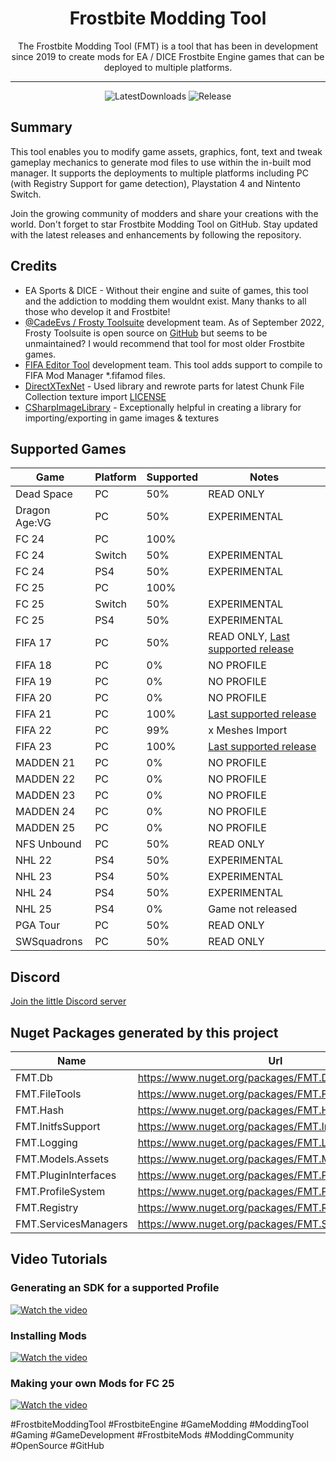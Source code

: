 ﻿<div align=center style="text-align: center">
  
<h1 style="text-align: center"> Frostbite Modding Tool </h1>
The Frostbite Modding Tool (FMT) is a tool that has been in development since 2019 to create mods for EA / DICE Frostbite Engine games that can be deployed to multiple platforms.

</div>

---

<div align="center">

  ![LatestDownloads][downloads-latest-shield]
  ![Release][release-shield]

</div>

[downloads-latest-shield]: https://img.shields.io/github/downloads/FMTDev/FMT.Releases/latest/total?style=for-the-badge

[release-shield]: https://img.shields.io/github/v/release/FMTDev/FMT.Releases?style=for-the-badge

## Summary

This tool enables you to modify game assets, graphics, font, text and tweak gameplay mechanics to generate mod files to use within the in-built mod manager. It supports the 
deployments to multiple platforms including PC (with Registry Support for game detection), Playstation 4 and Nintento Switch.

Join the growing community of modders and share your creations with the world. Don't forget to star Frostbite Modding Tool on GitHub. Stay updated with the latest releases and enhancements by following the repository.

## Credits
- EA Sports & DICE - Without their engine and suite of games, this tool and the addiction to modding them wouldnt exist. Many thanks to all those who develop it and Frostbite!
- [@CadeEvs / Frosty Toolsuite](https://github.com/CadeEvs/FrostyToolsuite) development team. As of September 2022, Frosty Toolsuite is open source on [GitHub](https://github.com/CadeEvs/FrostyToolsuite) but seems to be unmaintained? I would recommend that tool for most older Frostbite games.
- [FIFA Editor Tool](https://www.fifaeditortool.com/) development team. This tool adds support to compile to FIFA Mod Manager *.fifamod files.
- [DirectXTexNet](https://github.com/deng0/DirectXTexNet) - Used library and rewrote parts for latest Chunk File Collection texture import [LICENSE](https://raw.githubusercontent.com/deng0/DirectXTexNet/master/LICENSE)
- [CSharpImageLibrary](https://github.com/KFreon/CSharpImageLibrary) - Exceptionally helpful in creating a library for importing/exporting in game images & textures

## Supported Games

| Game         | Platform     | Supported    | Notes           |
|--------------|--------------|--------------|-----------------|
| Dead Space   | PC           | 50%          | READ ONLY       |
| Dragon Age:VG| PC           | 50%          | EXPERIMENTAL    |
| FC 24        | PC           | 100%         |                 |
| FC 24        | Switch       | 50%          | EXPERIMENTAL    |
| FC 24        | PS4          | 50%          | EXPERIMENTAL    |
| FC 25        | PC           | 100%         |                 |
| FC 25        | Switch       | 50%          | EXPERIMENTAL    |
| FC 25        | PS4          | 50%          | EXPERIMENTAL    |
| FIFA 17      | PC           | 50%          | READ ONLY, [Last supported release](https://github.com/FMTDev/FMT.Releases/releases/tag/FMT-25.14.9170.27631)       |
| FIFA 18      | PC           | 0%           | NO PROFILE      |
| FIFA 19      | PC           | 0%           | NO PROFILE      |
| FIFA 20      | PC           | 0%           | NO PROFILE      |
| FIFA 21      | PC           | 100%         | [Last supported release](https://github.com/FMTDev/FMT.Releases/releases/tag/FMT-25.14.9170.27631)                |
| FIFA 22      | PC           | 99%          | x Meshes Import |
| FIFA 23      | PC           | 100%         | [Last supported release](https://github.com/FMTDev/FMT.Releases/releases/tag/FMT-25.14.9170.27631)                |
| MADDEN 21    | PC           | 0%           | NO PROFILE       |
| MADDEN 22    | PC           | 0%           | NO PROFILE      |
| MADDEN 23    | PC           | 0%           | NO PROFILE      |
| MADDEN 24    | PC           | 0%           | NO PROFILE      |
| MADDEN 25    | PC           | 0%           | NO PROFILE      |
| NFS Unbound  | PC           | 50%          | READ ONLY       |
| NHL 22       | PS4          | 50%          | EXPERIMENTAL    |
| NHL 23       | PS4          | 50%          | EXPERIMENTAL    |
| NHL 24       | PS4          | 50%          | EXPERIMENTAL    |
| NHL 25       | PS4          | 0%           | Game not released |
| PGA Tour     | PC           | 50%          | READ ONLY       |
| SWSquadrons  | PC           | 50%          | READ ONLY       |

## Discord

[Join the little Discord server](https://discord.gg/zAUc6eHVS3)

## Nuget Packages generated by this project

| Name         | Url     |
|--------------|--------------|
| FMT.Db   | https://www.nuget.org/packages/FMT.Db/ |
| FMT.FileTools   | https://www.nuget.org/packages/FMT.FileTools/ |
| FMT.Hash   | https://www.nuget.org/packages/FMT.Hash/ |
| FMT.InitfsSupport   | https://www.nuget.org/packages/FMT.InitfsSupport/ |
| FMT.Logging   | https://www.nuget.org/packages/FMT.Logging/ |
| FMT.Models.Assets   | https://www.nuget.org/packages/FMT.Models.Assets/ |
| FMT.PluginInterfaces   | https://www.nuget.org/packages/FMT.PluginInterfaces/ |
| FMT.ProfileSystem   | https://www.nuget.org/packages/FMT.ProfileSystem/ |
| FMT.Registry   | https://www.nuget.org/packages/FMT.Registry/ |
| FMT.ServicesManagers   | https://www.nuget.org/packages/FMT.ServicesManagers/ |

## Video Tutorials

### Generating an SDK for a supported Profile
[![Watch the video](https://img.youtube.com/vi/3LAIs9cAF8I/maxresdefault.jpg)](https://youtu.be/3LAIs9cAF8I)

### Installing Mods
[![Watch the video](https://img.youtube.com/vi/Z-OLVsXOwyY/maxresdefault.jpg)](https://youtu.be/Z-OLVsXOwyY)

### Making your own Mods for FC 25
[![Watch the video](https://img.youtube.com/vi/2r7jW2PU81M/maxresdefault.jpg)](https://youtu.be/2r7jW2PU81M)

#FrostbiteModdingTool #FrostbiteEngine #GameModding #ModdingTool #Gaming #GameDevelopment #FrostbiteMods #ModdingCommunity #OpenSource #GitHub
